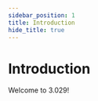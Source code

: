 ```yaml
---
sidebar_position: 1
title: Introduction
hide_title: true
---
```


# Introduction

Welcome to 3.029! 
